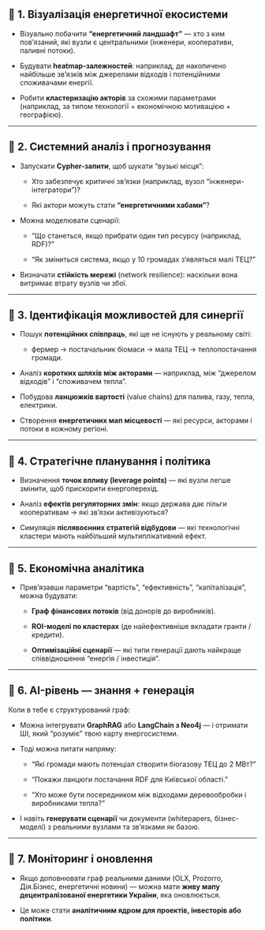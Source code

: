 ## 🔷 1. **Візуалізація енергетичної екосистеми**

- Візуально побачити **“енергетичний ландшафт”** — хто з ким пов’язаний, які вузли є центральними (інженери, кооперативи, паливні потоки).
    
- Будувати **heatmap-залежностей**: наприклад, де накопичено найбільше зв’язків між джерелами відходів і потенційними споживачами енергії.
    
- Робити **кластеризацію акторів** за схожими параметрами (наприклад, за типом технології + економічною мотивацією + географією).
    

---

## 🔷 2. **Системний аналіз і прогнозування**

- Запускати **Cypher-запити**, щоб шукати “вузькі місця”:
    
    - Хто забезпечує критичні зв’язки (наприклад, вузол “інженери-інтегратори”)?
        
    - Які актори можуть стати **“енергетичними хабами”**?
        
- Можна моделювати сценарії:
    
    - “Що станеться, якщо прибрати один тип ресурсу (наприклад, RDF)?”
        
    - “Як зміниться система, якщо у 10 громадах зʼявляться малі ТЕЦ?”
        
- Визначати **стійкість мережі** (network resilience): наскільки вона витримає втрату вузлів чи збої.
    

---

## 🔷 3. **Ідентифікація можливостей для синергії**

- Пошук **потенційних співпраць**, які ще не існують у реальному світі:
    
    - фермер → постачальник біомаси → мала ТЕЦ → теплопостачання громади.
        
- Аналіз **коротких шляхів між акторами** — наприклад, між “джерелом відходів” і “споживачем тепла”.
    
- Побудова **ланцюжків вартості** (value chains) для палива, газу, тепла, електрики.
    
- Створення **енергетичних мап місцевості** — які ресурси, акторами і потоки в кожному регіоні.
    

---

## 🔷 4. **Стратегічне планування і політика**

- Визначення **точок впливу (leverage points)** — які вузли легше змінити, щоб прискорити енергоперехід.
    
- Аналіз **ефектів регуляторних змін**: якщо держава дає пільги кооперативам → які зв’язки активізуються?
    
- Симуляція **післявоєнних стратегій відбудови** — які технологічні кластери мають найбільший мультиплікативний ефект.
    

---

## 🔷 5. **Економічна аналітика**

- Прив’язавши параметри “вартість”, “ефективність”, “капіталізація”, можна будувати:
    
    - **Граф фінансових потоків** (від донорів до виробників).
        
    - **ROI-моделі по кластерах** (де найефективніше вкладати гранти / кредити).
        
    - **Оптимізаційні сценарії** — які типи генерації дають найкраще співвідношення “енергія / інвестиція”.
        

---

## 🔷 6. **AI-рівень — знання + генерація**

Коли в тебе є структурований граф:

- Можна інтегрувати **GraphRAG** або **LangChain з Neo4j** — і отримати ШІ, який “розуміє” твою карту енергосистеми.
    
- Тоді можна питати напряму:
    
    - “Які громади мають потенціал створити біогазову ТЕЦ до 2 МВт?”
        
    - “Покажи ланцюги постачання RDF для Київської області.”
        
    - “Хто може бути посередником між відходами деревообробки і виробниками тепла?”
        
- І навіть **генерувати сценарії** чи документи (whitepapers, бізнес-моделі) з реальними вузлами та зв’язками як базою.
    

---

## 🔷 7. **Моніторинг і оновлення**

- Якщо доповнювати граф реальними даними (OLX, Prozorro, Дія.Бізнес, енергетичні новини) — можна мати **живу мапу децентралізованої енергетики України**, яка оновлюється.
    
- Це може стати **аналітичним ядром для проектів, інвесторів або політики**.